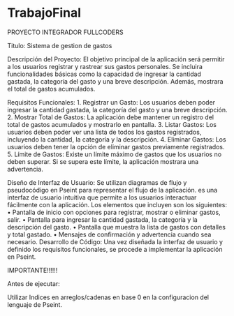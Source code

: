 # TrabajoFinal

PROYECTO INTEGRADOR FULLCODERS

Titulo: Sistema de gestion de gastos 

Descripción del Proyecto: El objetivo principal de la aplicación será permitir a los usuarios registrar y rastrear sus gastos personales. Se incluira funcionalidades básicas como la capacidad de ingresar la cantidad gastada, la categoría del gasto y una breve descripción. Además, mostrara el total de gastos acumulados. 

Requisitos Funcionales:
    1. Registrar un Gasto: Los usuarios deben poder ingresar la cantidad gastada, la categoría del gasto y una breve descripción.
    2. Mostrar Total de Gastos: La aplicación debe mantener un registro del total de gastos acumulados y mostrarlo en pantalla.
    3. Listar Gastos: Los usuarios deben poder ver una lista de todos los gastos registrados, incluyendo la cantidad, la categoría y la descripción.
    4. Eliminar Gastos: Los usuarios deben tener la opción de eliminar gastos previamente registrados. 
    5. Límite de Gastos:  Existe un límite máximo de gastos que los usuarios no deben superar. Si se supera este límite, la aplicación mostrara una advertencia.

Diseño de Interfaz de Usuario:
Se utilizan diagramas de flujo y pseudocódigo en Pseint para representar el flujo de la aplicación. es una interfaz de usuario intuitiva que permite a los usuarios interactuar fácilmente con la aplicación. Los elementos que incluyen son los siguientes:
    • Pantalla de inicio con opciones para registrar, mostrar o eliminar gastos, salir.
    • Pantalla para ingresar la cantidad gastada, la categoría y la descripción del gasto.
    • Pantalla que muestra la lista de gastos con detalles y total gastado.
    • Mensajes de confirmación y advertencia cuando sea necesario.
Desarrollo de Código:
Una vez diseñada la interfaz de usuario y definido los requisitos funcionales, se procede a implementar la aplicación en Pseint. 

IMPORTANTE!!!!!!

Antes de ejecutar:

Utilizar Indices en arreglos/cadenas en base 0 en la configuracion del lenguaje de Pseint.